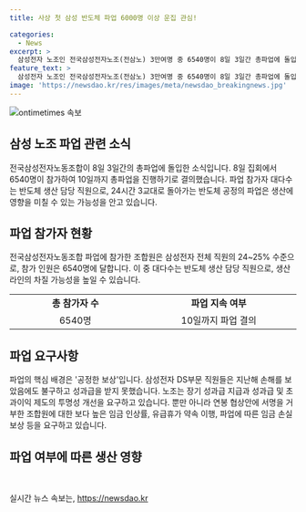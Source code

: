```yaml
---
title: 사상 첫 삼성 반도체 파업 6000명 이상 운집 관심!

categories:
  - News
excerpt: >
  삼성전자 노조인 전국삼성전자노조(전삼노) 3만여명 중 6540명이 8일 3일간 총파업에 돌입했고, 24시간 가동하는 반도체 라인에 차질 가능성이 제기되고 있다. 파업 참가자 대다수는 반도체 생산 담당으로, 경찰이 추산한 집회 참석 인원은 3000여 명으로 파업은 현장 실력 행사는 이번이 처음이다. 요구사항은 ‘공정한 보상’과 임금 협상안 요구 등이며, 15일부터 5일간의 2차 파업도 예고되었다. 파업은 단기적인 영향은 제한적일 수 있으나 장기화 시 엄청난 타격이 예상된다는 전문가들의 우려가 제기되고 있다.
feature_text: >
  삼성전자 노조인 전국삼성전자노조(전삼노) 3만여명 중 6540명이 8일 3일간 총파업에 돌입했고, 24시간 가동하는 반도체 라인에 차질 가능성이 제기되고 있다. 파업 참가자 대다수는 반도체 생산 담당으로, 경찰이 추산한 집회 참석 인원은 3000여 명으로 파업은 현장 실력 행사는 이번이 처음이다. 요구사항은 ‘공정한 보상’과 임금 협상안 요구 등이며, 15일부터 5일간의 2차 파업도 예고되었다. 파업은 단기적인 영향은 제한적일 수 있으나 장기화 시 엄청난 타격이 예상된다는 전문가들의 우려가 제기되고 있다.
image: 'https://newsdao.kr/res/images/meta/newsdao_breakingnews.jpg'
---
```


<p><img src="https://newsdao.kr/res/images/meta/newsdao_breakingnews.jpg" alt="ontimetimes 속보" /></p>

<h2 data-ke-size="size26">삼성 노조 파업 관련 소식</h2>

<p data-ke-size="size16">전국삼성전자노동조합이 8일 3일간의 총파업에 돌입한 소식입니다. 8일 집회에서 6540명이 참가하여 10일까지 총파업을 진행하기로 결의했습니다. 파업 참가자 대다수는 반도체 생산 담당 직원으로, 24시간 3교대로 돌아가는 반도체 공정의 파업은 생산에 영향을 미칠 수 있는 가능성을 안고 있습니다.</p>

<h2 data-ke-size="size26">파업 참가자 현황</h2>

<p data-ke-size="size16">전국삼성전자노동조합 파업에 참가한 조합원은 삼성전자 전체 직원의 24~25% 수준으로, 참가 인원은 6540명에 달합니다. 이 중 대다수는 반도체 생산 담당 직원으로, 생산 라인의 차질 가능성을 높일 수 있습니다.</p>

<table>
  <colgroup>
    <col width="265" />
    <col width="319" />
  </colgroup>
  <tbody>
    <tr>
        <td style="text-align: center; height: 17px;"><b>총 참가자 수</b></td>
        <td style="text-align: center; height: 17px;"><b>파업 지속 여부</b></td>
    </tr>
    <tr>
        <td style="text-align: center; height: 17px;">6540명</td>
        <td style="text-align: center; height: 17px;">10일까지 파업 결의</td>
    </tr>
  </tbody>
</table>

<h2 data-ke-size="size26">파업 요구사항</h2>

<p data-ke-size="size16">파업의 핵심 배경은 '공정한 보상'입니다. 삼성전자 DS부문 직원들은 지난해 손해를 보았음에도 불구하고 성과급을 받지 못했습니다. 노조는 장기 성과급 지급과 성과급 및 초과이익 제도의 투명성 개선을 요구하고 있습니다. 뿐만 아니라 연봉 협상안에 서명을 거부한 조합원에 대한 보다 높은 임금 인상률, 유급휴가 약속 이행, 파업에 따른 임금 손실 보상 등을 요구하고 있습니다.</p>

<h2 data-ke-size="size26">파업 여부에 따른 생산 영향</h2>

<p data-ke-size="size16">&nbsp;</p>
실시간 뉴스 속보는, <a href="https://newsdao.kr" rel="dofollow">https://newsdao.kr</a>



